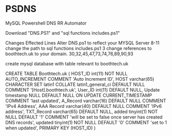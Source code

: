 # PSDNS
MySQL Powershell DNS RR Automator

Download "DNS.PS1" and "sql functions includes.ps1"

Changes Effected Lines Alter DNS.ps1 to reflect your MYSQL Server 8-11 change the path to sql functions includes.ps1 3 change references to boothtech.uk to your domain. 30,32,45,47,73,74,76,89,90,93

create mysql database with table relevant to boothtech.uk

CREATE TABLE Boothtech.uk ( HOST_ID int(11) NOT NULL AUTO_INCREMENT COMMENT 'Auto Increment ID', HOST varchar(65) CHARACTER SET latin1 COLLATE latin1_general_ci DEFAULT NULL COMMENT '[Host].boothtech.uk', User_ID int(11) DEFAULT NULL, Update timestamp NULL DEFAULT NULL ON UPDATE CURRENT_TIMESTAMP COMMENT 'last updated', A_Record varchar(16) DEFAULT NULL COMMENT 'IPv4 Address', AAA Record varchar(40) DEFAULT NULL COMMENT 'IPv6 address', TXT_Record varchar(65) DEFAULT NULL, added tinyint(1) NOT NULL DEFAULT '1' COMMENT 'will be set to false once server has created DNS records', updated tinyint(1) NOT NULL DEFAULT '0' COMMENT 'set to 1 when updated', PRIMARY KEY (HOST_ID) )
